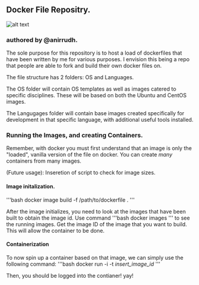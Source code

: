 ## Docker File Repositry.
![alt text](https://www.docker.com/sites/default/files/horizontal.png "Docker Logo")
### authored by @anirrudh. 

The sole purpose for this repository is to host a load of dockerfiles that have been written by me
for various purposes. I envision this being a repo that people are able to fork and build their own
docker files on. 

The file structure has 2 folders: OS and Languages. 

The OS folder will contain OS templates as well as images catered to specific disciplines. These will
be based on both the Ubuntu and CentOS images. 

The Langugages folder will contain base images created specifically for development in that specific
language, with additional useful tools installed. 

### Running the Images, and creating Containers.
Remember, with docker you must first understand that an image is only the "loaded", vanilla version
of the file on docker. You can create *many* containers from many images. 

(Future usage): Inseretion of script to check for image sizes. 

#### Image initalization. 
'''bash 
docker image build -f /path/to/dockerfile .
'''

After the image initializes, you need to look at the images that have been built to obtain the
image id. Use command
'''bash
docker images
'''
to see the running images. Get the image ID of the image that you want to build. This will allow the
container to be done. 

#### Containerization
To now spin up a container based on that image, we can simply use the following command: 
'''bash
docker run -i -t *insert_image_id* 
'''

Then, you should be logged into the contianer! yay! 

